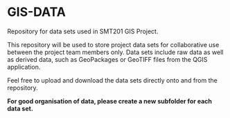 # GIS-DATA
Repository for data sets used in SMT201 GIS Project.

This repository will be used to store project data sets for collaborative use between the project team members only.
Data sets include raw data as well as derived data, such as GeoPackages or GeoTIFF files from the QGIS application.

Feel free to upload and download the data sets directly onto and from the repository.

**For good organisation of data, please create a new subfolder for each data set.**
